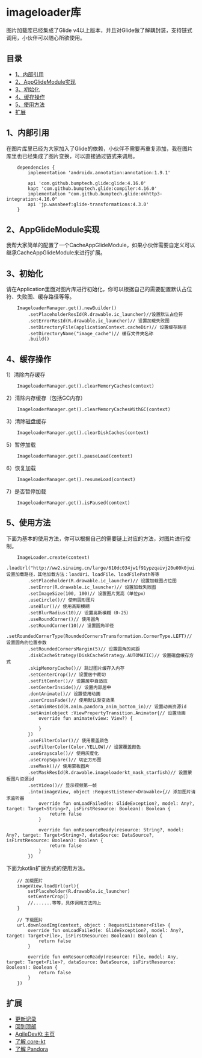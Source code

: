 # imageloader库
图片加载库已经集成了Glide v4以上版本，并且对Glide做了解耦封装，支持链式调用，小伙伴可以随心所欲使用。

## 目录
 - [1、内部引用](https://github.com/LZ9/AgileDevKt/blob/master/imageloaderkt/readme_imageloader.md#1内部引用)
 - [2、AppGlideModule实现](https://github.com/LZ9/AgileDevKt/blob/master/imageloaderkt/readme_imageloader.md#2appglidemodule实现)
 - [3、初始化](https://github.com/LZ9/AgileDevKt/blob/master/imageloaderkt/readme_imageloader.md#3初始化)
 - [4、缓存操作](https://github.com/LZ9/AgileDevKt/blob/master/imageloaderkt/readme_imageloader.md#4缓存操作)
 - [5、使用方法](https://github.com/LZ9/AgileDevKt/blob/master/imageloaderkt/readme_imageloader.md#5使用方法)
 - [扩展](https://github.com/LZ9/AgileDevKt/blob/master/imageloaderkt/readme_imageloader.md#扩展)

## 1、内部引用
在图片库里已经为大家加入了Glide的依赖，小伙伴不需要再重复添加，我在图片库里也已经集成了图片变换，可以直接通过链式来调用。
```
    dependencies {
        implementation 'androidx.annotation:annotation:1.9.1'

        api 'com.github.bumptech.glide:glide:4.16.0'
        kapt 'com.github.bumptech.glide:compiler:4.16.0'
        implementation "com.github.bumptech.glide:okhttp3-integration:4.16.0"
        api 'jp.wasabeef:glide-transformations:4.3.0'
    }
```

## 2、AppGlideModule实现
我帮大家简单的配置了一个CacheAppGlideModule，如果小伙伴需要自定义可以继承CacheAppGlideModule来进行扩展。

## 3、初始化
请在Application里面对图片库进行初始化，你可以根据自己的需要配置默认占位符、失败图、缓存路径等等。
```
    ImageloaderManager.get().newBuilder()
        .setPlaceholderResId(R.drawable.ic_launcher)//设置默认占位符
        .setErrorResId(R.drawable.ic_launcher)// 设置加载失败图
        .setDirectoryFile(applicationContext.cacheDir)// 设置缓存路径
        .setDirectoryName("image_cache")// 缓存文件夹名称
        .build()
```

## 4、缓存操作
1）清除内存缓存
```
    ImageloaderManager.get().clearMemoryCaches(context)
```
2）清除内存缓存（包括GC内存）
```
    ImageloaderManager.get().clearMemoryCachesWithGC(context)
```
3）清除磁盘缓存
```
    ImageloaderManager.get().clearDiskCaches(context)
```
5）暂停加载
```
    ImageloaderManager.get().pauseLoad(context)
```
6）恢复加载
```
    ImageloaderManager.get().resumeLoad(context)
```
7）是否暂停加载
```
    ImageloaderManager.get().isPaused(context)
```

## 5、使用方法
下面为基本的使用方法，你可以根据自己的需要链上对应的方法，对图片进行控制。
```
    ImageLoader.create(context)
        .loadUrl("http://ww2.sinaimg.cn/large/610dc034jw1f91ypzqaivj20u00k0jui.jpg")// 设置加载路径，其他加载方法：loadUri、loadFile、loadFilePath等等
        .setPlaceholder(R.drawable.ic_launcher)// 设置加载图占位图
        .setError(R.drawable.ic_launcher)// 设置加载失败图
        .setImageSize(100, 100)// 设置图片宽高（单位px）
        .useCircle()// 使用圆形图片
        .useBlur()// 使用高斯模糊
        .setBlurRadius(10)// 设置高斯模糊（0-25）
        .useRoundCorner()// 使用圆角
        .setRoundCorner(10)// 设置圆角半径
        .setRoundedCornerType(RoundedCornersTransformation.CornerType.LEFT)// 设置圆角的位置参数
        .setRoundedCornersMargin(5)// 设置圆角的间距
        .diskCacheStrategy(DiskCacheStrategy.AUTOMATIC)// 设置磁盘缓存方式
        .skipMemoryCache()// 跳过图片缓存入内存
        .setCenterCrop()// 设置居中裁切
        .setFitCenter()// 设置居中自适应
        .setCenterInside()// 设置内部居中
        .dontAnimate()// 设置使用动画
        .userCrossFade()// 使用默认渐变效果
        .setAnimResId(R.anim.pandora_anim_bottom_in)// 设置动画资源id
        .setAnim(object :ViewPropertyTransition.Animator{// 设置动画
            override fun animate(view: View?) {

            }
        })
        .useFilterColor()// 使用覆盖颜色
        .setFilterColor(Color.YELLOW)// 设置覆盖颜色
        .useGrayscale()// 使用灰度化
        .useCropSquare()// 切正方形图
        .useMask()// 使用蒙板图片
        .setMaskResId(R.drawable.imageloaderkt_mask_starfish)// 设置蒙板图片资源id
        .setVideo()// 显示视频第一帧
        .into(imageView, object :RequestListener<Drawable>{// 添加图片请求监听器
            override fun onLoadFailed(e: GlideException?, model: Any?, target: Target<String>?, isFirstResource: Boolean): Boolean {
                return false
            }

            override fun onResourceReady(resource: String?, model: Any?, target: Target<String>?, dataSource: DataSource?, isFirstResource: Boolean): Boolean {
                return false
            }
        })
```

下面为kotlin扩展方式的使用方法。
```
    // 加载图片
    imageView.loadUrl(url){
        setPlaceholder(R.drawable.ic_launcher)
        setCenterCrop()
        //.......等等，具体调用方法同上
    }
    
    // 下载图片
    url.downloadImg(context, object : RequestListener<File> {
        override fun onLoadFailed(e: GlideException?, model: Any?, target: Target<File>, isFirstResource: Boolean): Boolean {
            return false
        }

        override fun onResourceReady(resource: File, model: Any, target: Target<File>?, dataSource: DataSource, isFirstResource: Boolean): Boolean {
            return false
        }
    })
```


## 扩展

- [更新记录](https://github.com/LZ9/AgileDevKt/blob/master/imageloaderkt/readme_imageloader_update.md)
- [回到顶部](https://github.com/LZ9/AgileDevKt/blob/master/imageloaderkt/readme_imageloader.md#imageloader库)
- [AgileDevKt 主页](https://github.com/LZ9/AgileDevKt)
- [了解 core-kt](https://github.com/LZ9/AgileDevKt/blob/master/corekt/readme_core.md)
- [了解 Pandora](https://github.com/LZ9/AgileDevKt/blob/master/pandora/document/readme_pandora.md)
